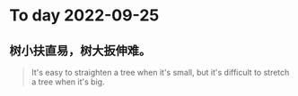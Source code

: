 
# To day 2022-09-25


## 树小扶直易，树大扳伸难。
> It's easy to straighten a tree when it's small, but it's difficult to stretch a tree when it's big.

    